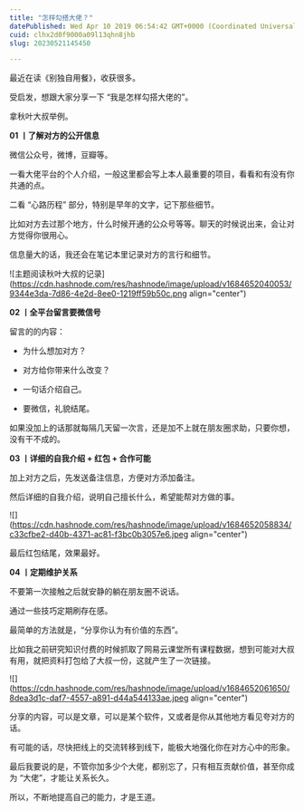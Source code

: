 ```yaml
---
title: "怎样勾搭大佬？"
datePublished: Wed Apr 10 2019 06:54:42 GMT+0000 (Coordinated Universal Time)
cuid: clhx2d0f9000a09l13qhn8jhb
slug: 20230521145450

---
```


最近在读《别独自用餐》，收获很多。

受启发，想跟大家分享一下 “我是怎样勾搭大佬的”。

拿秋叶大叔举例。

**01 丨了解对方的公开信息**

微信公众号，微博，豆瓣等。

一看大佬平台的个人介绍，一般这里都会写上本人最重要的项目，看看和有没有你共通的点。

二看 “心路历程” 部分，特别是早年的文字，记下那些细节。

比如对方去过那个地方，什么时候开通的公众号等等。聊天的时候说出来，会让对方觉得你很用心。

信息量大的话，我还会在笔记本里记录对方的言行和细节。

![主题阅读秋叶大叔的记录](https://cdn.hashnode.com/res/hashnode/image/upload/v1684652040053/9344e3da-7d86-4e2d-8ee0-1219ff59b50c.png align="center")

**02 丨全平台留言要微信号**

留言的的内容：

* 为什么想加对方？
    
* 对方给你带来什么改变？
    
* 一句话介绍自己。
    
* 要微信，礼貌结尾。
    

如果没加上的话那就每隔几天留一次言，还是加不上就在朋友圈求助，只要你想，没有干不成的。

**03 丨详细的自我介绍 + 红包 + 合作可能**

加上对方之后，先发送备注信息，方便对方添加备注。

然后详细的自我介绍，说明自己擅长什么，希望能帮对方做的事。

![](https://cdn.hashnode.com/res/hashnode/image/upload/v1684652058834/c33cfbe2-d40b-4371-ac81-f3bc0b3057e6.jpeg align="center")

最后红包结尾，效果最好。

**04 丨定期维护关系**

不要第一次接触之后就安静的躺在朋友圈不说话。

通过一些技巧定期刷存在感。

最简单的方法就是，“分享你认为有价值的东西”。

比如我之前研究知识付费的时候抓取了网易云课堂所有课程数据，想到可能对大叔有用，就把资料打包给了大叔一份，这就产生了一次链接。

![](https://cdn.hashnode.com/res/hashnode/image/upload/v1684652061650/8dea3d1c-daf7-4557-a891-d44a544133ae.jpeg align="center")

分享的内容，可以是文章，可以是某个软件，又或者是你从其他地方看见夸对方的话。

有可能的话，尽快把线上的交流转移到线下，能极大地强化你在对方心中的形象。

最后我要说的是，不管你加多少个大佬，都别忘了，只有相互贡献价值，甚至你成为 “大佬”，才能让关系长久。

所以，不断地提高自己的能力，才是王道。